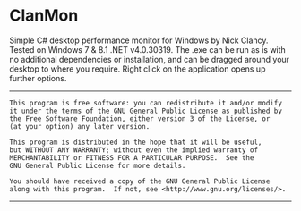 ClanMon
=======

Simple C# desktop performance monitor for Windows by Nick Clancy. Tested on Windows 7 & 8.1 .NET v4.0.30319.
The .exe can be run as is with no additional dependencies or installation, and can be dragged around your
desktop to where you require. Right click on the application opens up further options.

---------------------------------------------------------------------------

    This program is free software: you can redistribute it and/or modify
    it under the terms of the GNU General Public License as published by
    the Free Software Foundation, either version 3 of the License, or
    (at your option) any later version.

    This program is distributed in the hope that it will be useful,
    but WITHOUT ANY WARRANTY; without even the implied warranty of
    MERCHANTABILITY or FITNESS FOR A PARTICULAR PURPOSE.  See the
    GNU General Public License for more details.

    You should have received a copy of the GNU General Public License
    along with this program.  If not, see <http://www.gnu.org/licenses/>.


--------------------------------------------------------------------------
